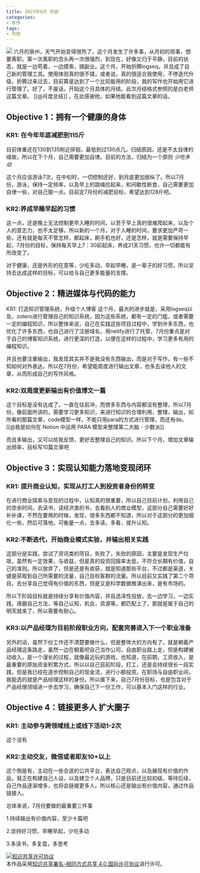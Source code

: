 ```yaml
---
title: 2023年6月 月结
categories:
- 写作
tags: 
- 月结
---
```

![](https://cdn.stocksnap.io/img-thumbs/960w/snowy-mountains_H2ALENWLHR.jpg)
 六月的泉州，天气开始变得很热了，这个月发生了许多事，从月初的琐事，想要离职，第一次离职的念头再一次很强烈，到现在，好像又归于平静，目前的状态，就是一边苟着，一边摸索，搞副业。这个月，开始折腾logseq，并且成了自己新的管理工具。使用体验真的很不错，或者说，真的很适合我使用，不停迭代升级，折腾过来过去，目前算是达到了一个比较能用的阶段，我的写作也开始用它进行管理了。好了，不废话，开始这个月具体的月结。此次月结格式参照的是白老师这篇文章。 [[@月度总结]]  ，在此感谢他，如果他能看到这篇文章的话。

 ## Objective 1：拥有一个健康的身体
 ### KR1: 在今年年底减肥到115斤
 
 目前体重还在130到135附近徘徊，最低到过130点几。归结原因，还是不太自律的缘故，所以在下个月，自己需要更加自律。目前的方法，归结为一个原则 *少吃多动*

 这个月应该游泳7次，在中旬时，一切控制还好，到月底更加放纵了。所以7月份，游泳，保持一定频率，以及早上的跳绳捡起来，和间歇性断食，自己需要更加自律一些，对自己狠一点。目前定7月份的减肥目标，希望达到128斤吧。

 ### KR2:养成早睡早起的习惯
这一点，还是晚上无法控制更早入睡的时间，以至于早上真的很难爬起来，以及个人的意志力，也不太足够。所以新的一个月，对于入睡的时间，要求更加严苛一些，还有就是每天不管怎样，都起床，刷手机也好，还是怎样，就是需要保持早起，7月份的目标，保持每天早上7：30前起床，养成21天习惯，也许一切都能有所改变了。

		
对于健康，还是外形的在意等，少吃多动，早起早睡，是一辈子的好习惯，所以坚持去达成这样的目标，可以给与自己更多能量的支撑。

## Objective 2：精进媒体与代码的能力

KR1: 打造知识管理系统，升级个人博客
这个月，最大的进步就是，采用logseq以及，zotero进行管理自己的知识系统，因为这些系统，都有一定的门槛，或者需要一定的编程知识，所以整体来说，自己在实践这些项目过程中，学到许多东西，也优化了许多东西，也自己进行了注册域名，用netify进行了托管，7月份重点是对于自己的博客知识系统，进行更深的打造，以便在这样的过程中，学习更多有用的编程知识。

并且也要注重输出，我发现其实并不是我没有东西输出，而是对于写作，有一些不知如何对外表达，所以在7月份，希望能周度进行输出文章，也多去读他人的文章，从而形成自己的写作风格。

### KR2:双周度更新输出有价值博文一篇

这个目标是没有达成了，一直在往前冲，而很多东西与内容都没有整理，所以7月份，像前面所讲的，需要学习更多知识，来进行知识的合理利用，整理，输出，如所看的那篇文章，code模型一样，不能只用para的方式进行管理，而还有de。 [[@我是如何在 Notion 中运用 PARA 模型来整理第二大脑 - 少数派]]

而且多输出，又可以给我反馈，更好去整理自己的知识。所以下个月，增加文章输出频率，目标写10篇文章吧

## Objective 3：实现认知能力落地变现闭环

### KR1: 提升商业认知，实现从打工人到投资者身份的转变

在进行商业探索与变现的过程中，认知真的很重要，所以自己目前计划，利用自己的空余时间，去读书，读经济类的书，去看别人的商业模型，这部分自己需要好好补补课，不然在要用的时候，发现，很多东西都不知道，所以对于这部分的更加细化一些，然后可落地，可衡量一点，去多读。多看，提升认知。

 ### KR2:不断迭代，开始商业模式实验，并输出相关实践

这部分是实践，尝试了资讯类的项目，失败了，失败的原因，主要是发现生产垃圾，虽然有一定效果，与收益，但是真的投资回报率太低，不符合长期有价值，自己的准则。所以放弃了，但是还是有收获，就是知道那些平台，不过都是渠道，关键是获取到自己所需要的流量，自己目标客群的流量。所以目前又实践了第二个项目，去分享自己觉得有价值的东西，但是又是科学数据推演出来，是有市场的。

所以下阶段目标就是持续分享有价值内容，并且选泽性投放，去一边学习，一边实践，琢磨自己方法，等自己认知，机会，资源等，都匹配上了，那就是属于自己的明天就来了，所以需要有耐心。

### KR3:以产品经理为目前阶段职业方向，配套完善进入下一个职业准备

另外的话，虽然下份工作还不清楚要做什么，但是整体大的方向有了，就是朝着产品经理这条路走，虽然一边在朝着吧自己当作公司，自由职业路上走，但是构建被动收入，是一个漫长的过程，就像最近玩的游戏，也知道，在前期，工资收入，是最重要的原始资金积累方式，所以以自己目前阶段，打工，还是会持续很长一段实践，但是我已经在逐步控制自己的现金流，进行小额投资。在职场与自由职业间，我能选的就是产品经理这样的身份。所以接下来，自己7月份目标，也是包含对于产品经理领域进一步去学习，确保自己下一份工作，可以基本入门这样的行业。

## Objective 4：链接更多人 扩大圈子
### KR1: 主动参与跨领域线上或线下活动1-2次
这个没有
### KR2:主动交友，微信或者即友10+以上

 这个倒是有，主动在一些合适的公共平台，表达自己观点，以及展现有价值的作品，我正在构建自己人设，以及建立个人品牌，只是目前还比较初级，等待后续，自己作品逐渐增多，也将会链接更多人。所以核心还是输出有价值内容，通过作品链接人。

总体来说，7月份要做的最重要三件事
		
1.持续输出有价值内容，至少十篇吧

2.坚持好习惯，早睡早起，少吃多动

3.多读书，多复盘，多思考
		
<a rel="license" href="http://creativecommons.org/licenses/by-sa/4.0/"><img alt="知识共享许可协议" style="border-width:0" src="https://i.creativecommons.org/l/by-sa/4.0/88x31.png" /></a><br />本作品采用<a rel="license" href="http://creativecommons.org/licenses/by-sa/4.0/">知识共享署名-相同方式共享 4.0 国际许可协议</a>进行许可。
